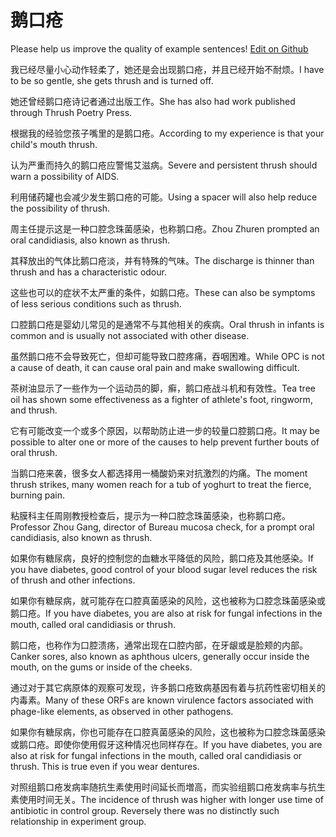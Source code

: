 # 鹅口疮

Please help us improve the quality of example sentences! [Edit on Github](https://github.com/jiyushe/jiyu-example-sentence-source/blob/main/chinese/ekouchuang.md)

<p><span class="chinese">我已经尽量小心动作轻柔了，她还是会出现鹅口疮，并且已经开始不耐烦。</span><span class="english">I have to be so gentle, she gets thrush and is turned off.</span></p>

<p><span class="chinese">她还曾经鹅口疮诗记者通过出版工作。</span><span class="english">She has also had work published through Thrush Poetry Press.</span></p>

<p><span class="chinese">根据我的经验您孩子嘴里的是鹅口疮。</span><span class="english">According to my experience is that your child's mouth thrush.</span></p>

<p><span class="chinese">认为严重而持久的鹅口疮应警惕艾滋病。</span><span class="english">Severe and persistent thrush should warn a possibility of AIDS.</span></p>

<p><span class="chinese">利用储药罐也会减少发生鹅口疮的可能。</span><span class="english">Using a spacer will also help reduce the possibility of thrush.</span></p>

<p><span class="chinese">周主任提示这是一种口腔念珠菌感染，也称鹅口疮。</span><span class="english">Zhou Zhuren prompted an oral candidiasis, also known as thrush.</span></p>

<p><span class="chinese">其释放出的气体比鹅口疮淡，并有特殊的气味。</span><span class="english">The discharge is thinner than thrush and has a characteristic odour.</span></p>

<p><span class="chinese">这些也可以的症状不太严重的条件，如鹅口疮。</span><span class="english">These can also be symptoms of less serious conditions such as thrush.</span></p>

<p><span class="chinese">口腔鹅口疮是婴幼儿常见的是通常不与其他相关的疾病。</span><span class="english">Oral thrush in infants is common and is usually not associated with other disease.</span></p>

<p><span class="chinese">虽然鹅口疮不会导致死亡，但却可能导致口腔疼痛，吞咽困难。</span><span class="english">While OPC is not a cause of death, it can cause oral pain and make swallowing difficult.</span></p>

<p><span class="chinese">茶树油显示了一些作为一个运动员的脚，癣，鹅口疮战斗机和有效性。</span><span class="english">Tea tree oil has shown some effectiveness as a fighter of athlete's foot, ringworm, and thrush.</span></p>

<p><span class="chinese">它有可能改变一个或多个原因，以帮助防止进一步的较量口腔鹅口疮。</span><span class="english">It may be possible to alter one or more of the causes to help prevent further bouts of oral thrush.</span></p>

<p><span class="chinese">当鹅口疮来袭，很多女人都选择用一桶酸奶来对抗激烈的灼痛。</span><span class="english">The moment thrush strikes, many women reach for a tub of yoghurt to treat the fierce, burning pain.</span></p>

<p><span class="chinese">粘膜科主任周刚教授检查后，提示为一种口腔念珠菌感染，也称鹅口疮。</span><span class="english">Professor Zhou Gang, director of Bureau mucosa check, for a prompt oral candidiasis, also known as thrush.</span></p>

<p><span class="chinese">如果你有糖尿病，良好的控制您的血糖水平降低的风险，鹅口疮及其他感染。</span><span class="english">If you have diabetes, good control of your blood sugar level reduces the risk of thrush and other infections.</span></p>

<p><span class="chinese">如果你有糖尿病，就可能存在口腔真菌感染的风险，这也被称为口腔念珠菌感染或鹅口疮。</span><span class="english">If you have diabetes, you are also at risk for fungal infections in the mouth, called oral candidiasis or thrush.</span></p>

<p><span class="chinese">鹅口疮，也称作为口腔溃疡，通常出现在口腔内部，在牙龈或是脸颊的内部。</span><span class="english">Canker sores, also known as aphthous ulcers, generally occur inside the mouth, on the gums or inside of the cheeks.</span></p>

<p><span class="chinese">通过对于其它病原体的观察可发现，许多鹅口疮致病基因有着与抗药性密切相关的内毒素。</span><span class="english">Many of these ORFs are known virulence factors associated with phage-like elements, as observed in other pathogens.</span></p>

<p><span class="chinese">如果你有糖尿病，你也可能存在口腔真菌感染的风险，这也被称为口腔念珠菌感染或鹅口疮。即使你使用假牙这种情况也同样存在。</span><span class="english">If you have diabetes, you are also at risk for fungal infections in the mouth, called oral candidiasis or thrush. This is true even if you wear dentures.</span></p>

<p><span class="chinese">对照组鹅口疮发病率随抗生素使用时间延长而増高，而实验组鹅口疮发病率与抗生素使用时间无关。</span><span class="english">The incidence of thrush was higher with longer use time of antibiotic in control group. Reversely there was no distinctly such relationship in experiment group.</span></p>

